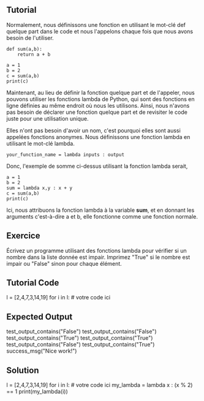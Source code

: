 Tutorial
--------
Normalement, nous définissons une fonction en utilisant le mot-clé def quelque part dans le code et nous l'appelons chaque fois que nous avons besoin de l'utiliser.

    def sum(a,b):
        return a + b

    a = 1
    b = 2
    c = sum(a,b)
    print(c)

Maintenant, au lieu de définir la fonction quelque part et de l'appeler, nous pouvons utiliser les fonctions lambda de Python, qui sont des fonctions en ligne définies au même endroit où nous les utilisons. Ainsi, nous n'avons pas besoin de déclarer une fonction quelque part et de revisiter le code juste pour une utilisation unique.

Elles n'ont pas besoin d'avoir un nom, c'est pourquoi elles sont aussi appelées fonctions anonymes. Nous définissons une fonction lambda en utilisant le mot-clé lambda.

    your_function_name = lambda inputs : output

Donc, l'exemple de somme ci-dessus utilisant la fonction lambda serait,

    a = 1
    b = 2
    sum = lambda x,y : x + y
    c = sum(a,b)
    print(c)

Ici, nous attribuons la fonction lambda à la variable **sum**, et en donnant les arguments c'est-à-dire a et b, elle fonctionne comme une fonction normale.

Exercice
--------
Écrivez un programme utilisant des fonctions lambda pour vérifier si un nombre dans la liste donnée est impair. Imprimez "True" si le nombre est impair ou "False" sinon pour chaque élément.

Tutorial Code
-------------
l = [2,4,7,3,14,19]
for i in l:
    # votre code ici

Expected Output
---------------
test_output_contains("False")
test_output_contains("False")
test_output_contains("True")
test_output_contains("True")
test_output_contains("False")
test_output_contains("True")
success_msg("Nice work!")

Solution
--------
l = [2,4,7,3,14,19]
for i in l:
    # votre code ici
    my_lambda = lambda x : (x % 2) == 1
    print(my_lambda(i))